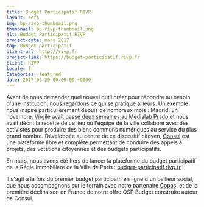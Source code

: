 ```yaml
---
title: Budget Participatif RIVP
layout: refs
img: bp-rivp-thumbnail.png
thumbnail: bp-rivp-thumbnail.png
alt: Budget Participatif RIVP
project-date: mars 2017
tag: Budget participatif
client-url: http://rivp.fr
project-link: https://budget-participatif.rivp.fr
client: RIVP
locale: fr
Categories: featured
date: 2017-03-29 00:00:00 +0000
---
```


Avant de nous demander quel nouvel outil créer pour répondre au besoin d'une institution, nous regardons ce qui se pratique ailleurs. Un exemple nous inspire particulièrement depuis de nombreux mois : Madrid. En novembre, [Virgile avait passé deux semaines au Medialab Prado](https://medium.com/open-source-politics/quinze-jours-en-immersion-dans-le-civic-hall-europ%C3%A9en-%C3%A0-madrid-8317299829f9) et nous avait décrit la recette de ce lieu où l'équipe de la ville collabore avec des activistes pour produire des biens communs numériques au service du plus grand nombre. Développée au centre de ce dispositif citoyen, [Consul](http://www.decide.es/en/) est une plateforme libre et complète permettant de conduire des appels à projets, des votations citoyennes et des budgets participatifs.

En mars, nous avons été fiers de lancer la plateforme du budget participatif de la Régie Immobilière de la Ville de Paris : [budget-participatif.rivp.fr](https://www.budget-participatif.rivp.fr/) !

Il s'agit à la fois du premier budget participatif en ligne d'un bailleur social, que nous accompagnons sur le terrain avec notre partenaire [Copas](http://copas.coop/), et de la première déclinaison en France de notre offre OSP Budget construite autour de Consul.
